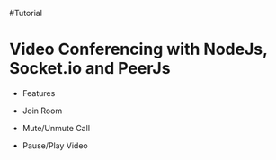 #Tutorial

# Video Conferencing with NodeJs, Socket.io and PeerJs

- Features

- Join Room
- Mute/Unmute Call
- Pause/Play Video
